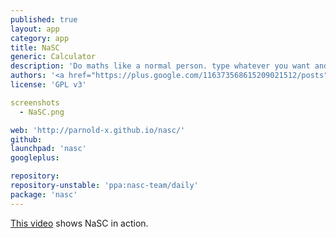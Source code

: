 ```yaml
---
published: true
layout: app
category: app
title: NaSC
generic: Calculator
description: 'Do maths like a normal person. type whatever you want and the app smartly figures out what is math and spits out an answer on the right pane. Then you can plug those answers in to future equations and if that answer changes, so does the equations it&#39;s used in.'
authors: '<a href="https://plus.google.com/116373568615209021512/posts">Peter A</a>'
license: 'GPL v3'

screenshots
  - NaSC.png

web: 'http://parnold-x.github.io/nasc/'
github:
launchpad: 'nasc'
googleplus:

repository:
repository-unstable: 'ppa:nasc-team/daily'
package: 'nasc'
---
```


[This video](https://dl.dropboxusercontent.com/u/28321853/screencast1411074345.webm) shows NaSC in action.
